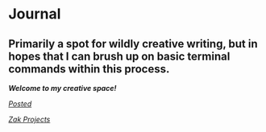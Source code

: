 # Journal
Primarily a spot for wildly creative writing, but in hopes that I can brush up on basic terminal commands within this process.
-------
**_Welcome to my creative space!_**

[_Posted_](https://github.com/SeanEmbrace/Journal/blob/master/Posted.md)

[_Zak Projects_](https://github.com/SeanEmbrace/Journal/blob/master/ZakProjects.md)
